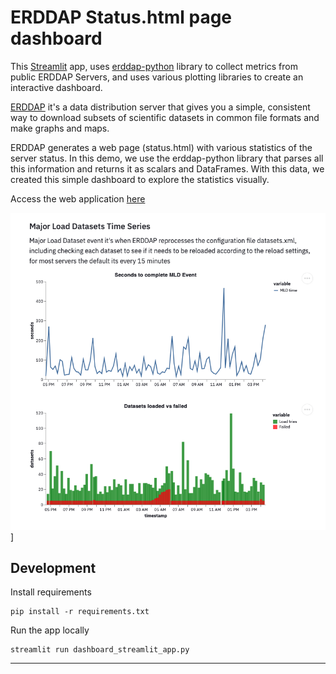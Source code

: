 # ERDDAP Status.html page dashboard


This [Streamlit](https://streamlit.io) app, uses [erddap-python](https://github.com/hmedrano/erddap-python) library to collect metrics from public ERDDAP Servers, and uses various plotting libraries to create an interactive dashboard.

[ERDDAP](https://coastwatch.pfeg.noaa.gov/erddap/information.html) it's a data distribution server that gives you a simple, consistent way to download subsets of scientific datasets in common file formats and make graphs and maps.

ERDDAP generates a web page (status.html) with various statistics of the server status. In this demo, we use the erddap-python library that parses all this information and returns it as scalars and DataFrames. With this data, we created this simple dashboard to explore the statistics visually.

Access the web application [here](https://share.streamlit.io/hmedrano/erddap-status-dashboard/main/dashboard_streamlit_app.py)

![Streamlit screenshot](demo-dashboard.png "Major Load Datasets timeseries plots")]

## Development

Install requirements
```
pip install -r requirements.txt
```

Run the app locally

```
streamlit run dashboard_streamlit_app.py
```

----

